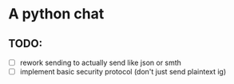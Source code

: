 # A python chat 
## TODO: 
* [ ] rework sending to actually send like json or smth
* [ ] implement basic security protocol (don't just send plaintext ig)
